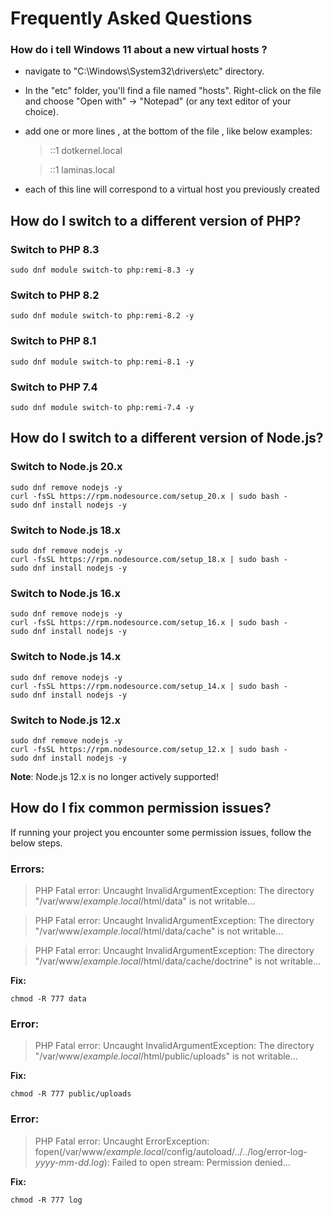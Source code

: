 # Frequently Asked Questions

### How do i tell Windows 11 about a new virtual hosts ?

- navigate to  "C:\Windows\System32\drivers\etc" directory.
- In the "etc" folder, you'll find a file named "hosts". Right-click on the file and choose "Open with" -> "Notepad" (or any text editor of your choice).
- add one or more lines , at the bottom of the file , like below examples:
  
   > ::1	dotkernel.local
   
   > ::1	laminas.local
  
- each of this line will correspond to a virtual host you previously created 

## How do I switch to a different version of PHP?

### Switch to PHP 8.3

    sudo dnf module switch-to php:remi-8.3 -y

### Switch to PHP 8.2

    sudo dnf module switch-to php:remi-8.2 -y

### Switch to PHP 8.1

    sudo dnf module switch-to php:remi-8.1 -y

### Switch to PHP 7.4

    sudo dnf module switch-to php:remi-7.4 -y


## How do I switch to a different version of Node.js?

### Switch to Node.js 20.x

    sudo dnf remove nodejs -y
    curl -fsSL https://rpm.nodesource.com/setup_20.x | sudo bash -
    sudo dnf install nodejs -y

### Switch to Node.js 18.x

    sudo dnf remove nodejs -y
    curl -fsSL https://rpm.nodesource.com/setup_18.x | sudo bash -
    sudo dnf install nodejs -y

### Switch to Node.js 16.x

    sudo dnf remove nodejs -y
    curl -fsSL https://rpm.nodesource.com/setup_16.x | sudo bash -
    sudo dnf install nodejs -y

### Switch to Node.js 14.x

    sudo dnf remove nodejs -y
    curl -fsSL https://rpm.nodesource.com/setup_14.x | sudo bash -
    sudo dnf install nodejs -y

### Switch to Node.js 12.x

    sudo dnf remove nodejs -y
    curl -fsSL https://rpm.nodesource.com/setup_12.x | sudo bash -
    sudo dnf install nodejs -y

**Note**: Node.js 12.x is no longer actively supported!


## How do I fix common permission issues?
If running your project you encounter some permission issues, follow the below steps.

### Errors:
> PHP Fatal error:  Uncaught InvalidArgumentException: The directory "/var/www/_example.local_/html/data" is not writable...

> PHP Fatal error:  Uncaught InvalidArgumentException: The directory "/var/www/_example.local_/html/data/cache" is not writable...

> PHP Fatal error:  Uncaught InvalidArgumentException: The directory "/var/www/_example.local_/html/data/cache/doctrine" is not writable...

**Fix:**

    chmod -R 777 data


### Error:
> PHP Fatal error:  Uncaught InvalidArgumentException: The directory "/var/www/_example.local_/html/public/uploads" is not writable...

**Fix:**

    chmod -R 777 public/uploads


### Error:
> PHP Fatal error:  Uncaught ErrorException: fopen(/var/www/_example.local_/config/autoload/../../log/error-log-_yyyy-mm-dd.log_): Failed to open stream: Permission denied...

**Fix:**

    chmod -R 777 log
